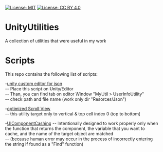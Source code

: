 [![License: MIT](https://img.shields.io/badge/License-MIT-yellow.svg)](https://opensource.org/licenses/MIT)
[![License: CC BY 4.0](https://img.shields.io/badge/License-CC_BY_4.0-lightgrey.svg)](https://creativecommons.org/licenses/by/4.0/)

# UnityUtilities
A collection of utilities that were useful in my work  

# Scripts
This repo contains the following list of scripts:

-[unity custom editor for json](https://github.com/BaekNothing/UnityUtilities/blob/main/CustomEditor/jsonEditUtility.cs)  
-- Place this script on Unity/Editor  
-- Than, you can find tab on editor Window "MyUtil > UserInfoUtility"  
-- check path and file name (work only dir "Resorces/Json")  

-[optimized Scroll View](https://github.com/BaekNothing/UnityUtilities/blob/main/UI/OptimizedScrollview.cs)  
-- this utility target only to vertical & top cell index 0 (top to bottom) 

-[UIComponentCashing](https://github.com/BaekNothing/UnityUtilities/blob/main/UI/UIComponentCashing.cs)
-- Intentionally designed to work properly only when the function that returns the component, the variable that you want to cache, and the name of the target object are matched  
-- (because human error may occur in the process of incorrectly entering the string if found as a "Find" function)
